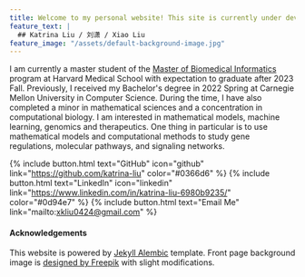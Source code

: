 ```yaml
---
title: Welcome to my personal website! This site is currently under development.
feature_text: |
  ## Katrina Liu / 刘潇 / Xiao Liu
feature_image: "/assets/default-background-image.jpg"
---
```


I am currently a master student of the [Master of Biomedical Informatics](https://dbmi.hms.harvard.edu/education/master-biomedical-informatics) program at Harvard Medical School with expectation to graduate after 2023 Fall. Previously, I received my Bachelor's degree in 2022 Spring at Carnegie Mellon University in Computer Science. During the time, I have also completed a minor in mathematical sciences and a concentration in computational biology. I am interested in mathematical models, machine learning, genomics and therapeutics. One thing in particular is to use mathematical models and computational methods to study gene regulations, molecular pathways, and signaling networks.

{% include button.html text="GitHub" icon="github" link="https://github.com/katrina-liu" color="#0366d6" %} {% include button.html text="LinkedIn" icon="linkedin" link="https://www.linkedin.com/in/katrina-liu-6980b9235/" color="#0d94e7" %} {% include button.html text="Email Me" link="mailto:xkliu0424@gmail.com" %}

#### Acknowledgements
This website is powered by <a href="https://alembic.darn.es/">Jekyll Alembic</a> template. Front page background image is <a href="http://www.freepik.com">designed by Freepik</a> with slight modifications.
